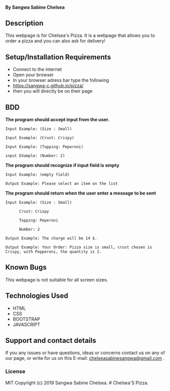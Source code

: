 #### By **Sangwa Sabine Chelsea**

## Description
This webpage is for Chelsea's Pizza. It is a webpage  that allows you to order a pizza and you can also ask for delivery!

## Setup/Installation Requirements
* Connect to the internet
* Open your browser
* In your browser adress bar type the following
* https://sangwa-c.github.io/pizza/
* then you will directly be on their page

## BDD

**The program should accept input from the user.**

    Input Example: (Size : Small)

    Input Example: (Crust: Crispy)

    Input Example: (Topping: Peperoni)
    
    input EXample: (Number: 2)

**The program should recognize if input field is empty**

    Input Example: (empty field)

    Output Example: Please select an item on the list

**The program should return when the user enter a message to be sent**

    Input Example: (Size : Small)

          Crust: Crispy

          Topping: Peperoni

          Number: 2

    Output Example: The charge will be 14 $.      

    Output Example: Your Order: Pizza size is small, crust chosen is Crispy, with Pepperoni, the quantity is 2.



## Known Bugs
This webpage is not suitable for all screen sizes.

## Technologies Used
* HTML 
* CSS
* BOOTSTRAP
* JAVASCRIPT

## Support and contact details
If you any issues or have questions, ideas or concerns contact us on any of our page, or write for us on this E-mail: chelseasabinesangwa@gmail.com .
### License
MIT Copyright (c) 2019 Sangwa Sabine Chelsea. # Chelsea'S Pizza. 